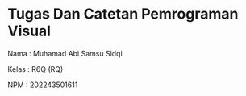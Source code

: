 
# Tugas Dan Catetan Pemrograman Visual




Nama : Muhamad Abi Samsu Sidqi

Kelas : R6Q (RQ)

NPM : 202243501611

